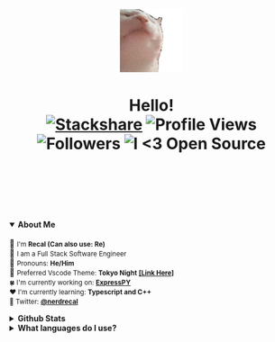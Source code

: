 

<div align="center">
<img src="https://github.com/Recal/Recal/blob/master/catjam.gif"></img><br/>
<h1>
<div align="center">
  Hello!
  <br/>
  <a href="https://stackshare.io/recal/stack"><img alt="Stackshare" src="http://img.shields.io/badge/tech-stack-0690fa.svg?style=flat"></a>
  <img alt="Profile Views" src="https://komarev.com/ghpvc/?username=recal&color=blue&style=flat">
  <img alt="Followers" src="https://img.shields.io/github/followers/Recal.svg?style=social&label=Follow&maxAge=2592000">
  <img alt="I <3 Open Source" src="https://badgen.net/badge/Open%20Source%20%3F/Yes%21/blue?icon=github">
  <br/>
  
  <img alt="" src="http://ForTheBadge.com/images/badges/winter-is-coming.svg">
  <img alt="" src="https://forthebadge.com/images/badges/fuck-it-ship-it.svg"><br/>
  <img alt="" src="https://forthebadge.com/images/badges/powered-by-coffee.svg">
</div>
</h1>
</div>

<br><details open><summary><b>About Me</b></summary>
  <br>
  :book: <small>I'm <b>Recal (Can also use: Re)</b></small><br>
  :tada: <small>I am a Full Stack Software Engineer</small><br>
  :book: <small>Pronouns: <b>He/Him</b></small><br>
  :bookmark: <small>
    Preferred Vscode Theme: <b>Tokyo Night</b> <a href="https://marketplace.visualstudio.com/items?itemName=enkia.tokyo-night"><b>[Link Here]</b></a>
  </small><br>
  <small>
    :four_leaf_clover: I'm currently working on: <a href="https://github.com/loganlilypad/expresspy"><b>ExpressPY</b></a><br>
    :heart: I'm currently learning: <b>Typescript and C++</b>
  </small><br>
  <small>
    :link: Twitter: <a href="https://twitter.com/nerdrecal/"><b>@nerdrecal</b></a>
  </small>
  <br>
</details>
  
<details><summary><b>Github Stats</b></summary>
  <br/><br/>
  
  <details><summary><b>Generic Stats</b></summary>
  <img alt="Github Stats" src="https://github-readme-stats.vercel.app/api?username=Recal&show_icons=true&hide_border=true&count_private=true&theme=omni"></img>
  </details>
  
  <br/>
  
  <details open><summary><b>Top Languages</b></summary>
  <img alt="Top Languages" src="https://github-readme-stats.vercel.app/api/top-langs/?username=recal&theme=omni&layout=compact"></img>
  </details>
  
  <br>
</details>
  
<details><summary><b>What languages do I use?</b></summary>
 <br>
 I actively use a lot of programming languages, but the main ones I use regularly are: Java, C#, C++, Python, Typescript and Javascript.
 <br>
</details>
    





